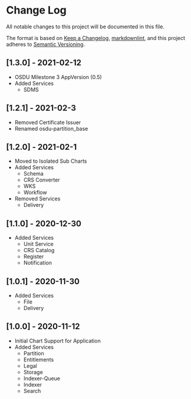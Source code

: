# Change Log

All notable changes to this project will be documented in this file.

The format is based on [Keep a Changelog](https://keepachangelog.com/en/1.0.0/),
[markdownlint](https://dlaa.me/markdownlint/),
and this project adheres to [Semantic Versioning](https://semver.org/spec/v2.0.0.html).

## [1.3.0] - 2021-02-12

- OSDU Milestone 3 AppVersion (0.5)
- Added Services
  - SDMS


## [1.2.1] - 2021-02-3

- Removed Certificate Issuer
- Renamed osdu-partition_base

## [1.2.0] - 2021-02-1

- Moved to Isolated Sub Charts
- Added Services
  - Schema
  - CRS Converter
  - WKS
  - Workflow
- Removed Services
  - Delivery

## [1.1.0] - 2020-12-30

- Added Services
  - Unit Service
  - CRS Catalog
  - Register
  - Notification

## [1.0.1] - 2020-11-30

- Added Services
  - File
  - Delivery

## [1.0.0] - 2020-11-12

- Initial Chart Support for Application
- Added Services
  - Partition
  - Entitlements
  - Legal
  - Storage
  - Indexer-Queue
  - Indexer
  - Search
